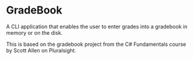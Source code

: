 # GradeBook

A CLI application that enables the user to enter grades into a gradebook in memory or on the disk.

This is based on the gradebook project from the C# Fundamentals course by Scott Allen on Pluralsight.